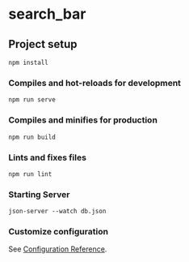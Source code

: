 # search_bar

## Project setup
```
npm install
```

### Compiles and hot-reloads for development
```
npm run serve
```

### Compiles and minifies for production
```
npm run build
```

### Lints and fixes files
```
npm run lint
```

### Starting Server
```
json-server --watch db.json
```

### Customize configuration
See [Configuration Reference](https://cli.vuejs.org/config/).
